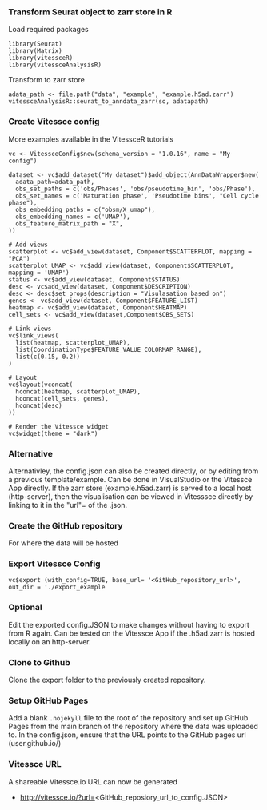 ### Transform Seurat object to zarr store in R

Load required packages
```
library(Seurat)
library(Matrix)
library(vitessceR)
library(vitessceAnalysisR)
```

Transform to zarr store
```
adata_path <- file.path("data", "example", "example.h5ad.zarr")
vitessceAnalysisR::seurat_to_anndata_zarr(so, adatapath)
```

### Create Vitessce config

More examples available in the VitessceR tutorials

```
vc <- VitessceConfig$new(schema_version = "1.0.16", name = "My config")

dataset <- vc$add_dataset("My dataset")$add_object(AnnDataWrapper$new(
  adata_path=adata_path,
  obs_set_paths = c('obs/Phases', 'obs/pseudotime_bin', 'obs/Phase'),
  obs_set_names = c('Maturation phase', 'Pseudotime bins', "Cell cycle phase"),
  obs_embedding_paths = c("obsm/X_umap"),
  obs_embedding_names = c('UMAP'),
  obs_feature_matrix_path = "X",
))
```
```
# Add views
scatterplot <- vc$add_view(dataset, Component$SCATTERPLOT, mapping = "PCA")
scatterplot_UMAP <- vc$add_view(dataset, Component$SCATTERPLOT, mapping = 'UMAP')
status <- vc$add_view(dataset, Component$STATUS)
desc <- vc$add_view(dataset, Component$DESCRIPTION)
desc <- desc$set_props(description = "Visulasation based on")
genes <- vc$add_view(dataset, Component$FEATURE_LIST)
heatmap <- vc$add_view(dataset, Component$HEATMAP)
cell_sets <- vc$add_view(dataset,Component$OBS_SETS)
```
```
# Link views
vc$link_views(
  list(heatmap, scatterplot_UMAP),
  list(CoordinationType$FEATURE_VALUE_COLORMAP_RANGE),
  list(c(0.15, 0.2))
)
```
```
# Layout
vc$layout(vconcat(
  hconcat(heatmap, scatterplot_UMAP),
  hconcat(cell_sets, genes), 
  hconcat(desc)
))
```
```
# Render the Vitessce widget
vc$widget(theme = "dark")
```

### Alternative

Alternativley, the config.json can also be created directly, or by editing from a previous template/example. Can be done in VisualStudio or the Vitessce App directly. If the zarr store (example.h5ad.zarr) is served to a local host (http-server), then the visualisation can be viewed in Vitesssce directly by linking to it in the "url"= of the .json. 

### Create the GitHub repository
For where the data will be hosted

### Export Vitessce Config
```
vc$export (with_config=TRUE, base_url= '<GitHub_repository_url>', out_dir = './export_example
```

### Optional
Edit the exported config.JSON to make changes without having to export from R again. Can be tested on the Vitessce App if the .h5ad.zarr is hosted locally on an http-server.

### Clone to Github
Clone the export folder to the previously created repository. 

### Setup GitHub Pages

Add a blank ```.nojekyll``` file to the root of the repository and set up GitHub Pages from the main branch of the repository where the data was uploaded to. In the config.json, ensure that the URL points to the GitHub pages url (user.github.io/)

### Vitessce URL
A shareable Vitessce.io URL can now be generated

* http://vitessce.io/?url=<GitHub_reposiory_url_to_config.JSON>



